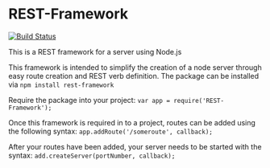 # REST-Framework

[![Build Status](https://travis-ci.org/sschadwick/REST-Framework.svg)](https://travis-ci.org/sschadwick/REST-Framework)

This is a REST framework for a server using Node.js

This framework is intended to simplify the creation of a node server through easy route creation and REST verb definition. The package can be installed via ```npm install rest-framework```

Require the package into your project:
```var app = require('REST-Framework');```

Once this framework is required in to a project, routes can be added using the following syntax:
```app.addRoute('/someroute', callback);```

After your routes have been added, your server needs to be started with the syntax:
```add.createServer(portNumber, callback);```
